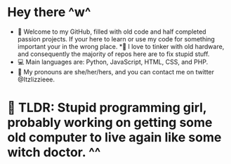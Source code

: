 #    Hey there ^w^

* 👋 Welcome to my GitHub, filled with old code and half completed passion projects. If your here to learn or use my code for something important your in the wrong place.
*🔧 I love to tinker with old hardware, and consequently the majority of repos here are to fix stupid stuff. 
* 💻 Main languages are: Python, JavaScript, HTML, CSS, and PHP.
* 🌈 My pronouns are she/her/hers, and you can contact me on twitter @Itzlizzieee.

# 💬 TLDR: Stupid programming girl, probably working on getting some old computer to live again like some witch doctor. ^^


